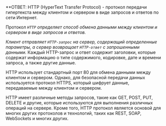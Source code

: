 **ОТВЕТ:
	HTTP (HyperText Transfer Protocol) - протокол передачи гипертекста между клиентом и сервером в виде запросов и ответов по сети Интернет.

Протокол *`HTTP` определяет способ обмена данными между клиентом и сервером в виде запросов и ответов.*

*Клиент отправляет `HTTP-запрос` на сервер, содержащий определенные параметры, а сервер возвращает `HTTP-ответ` с запрошенными данными.* Каждый HTTP-запрос и ответ содержит заголовки, которые содержат информацию о типе содержимого, кодировке, дате и времени запроса, а также другие данные.

HTTP использует стандартный порт 80 для обмена данными между клиентом и сервером. Однако, для безопасной передачи данных используется протокол HTTPS, который шифрует данные, передаваемые между клиентом и сервером.

HTTP имеет различные методы запросов, такие как GET, POST, PUT, DELETE и другие, которые используются для выполнения различных операций на сервере. Кроме того, HTTP протокол является основой для многих других протоколов и технологий, таких как REST, SOAP, WebSockets и многих других.